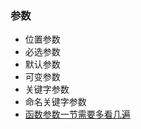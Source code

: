 ### 参数
- 位置参数
- 必选参数
- 默认参数
- 可变参数
- 关键字参数
- 命名关键字参数
- [函数参数一节需要多看几遍](https://www.liaoxuefeng.com/wiki/1016959663602400/1017261630425888)


